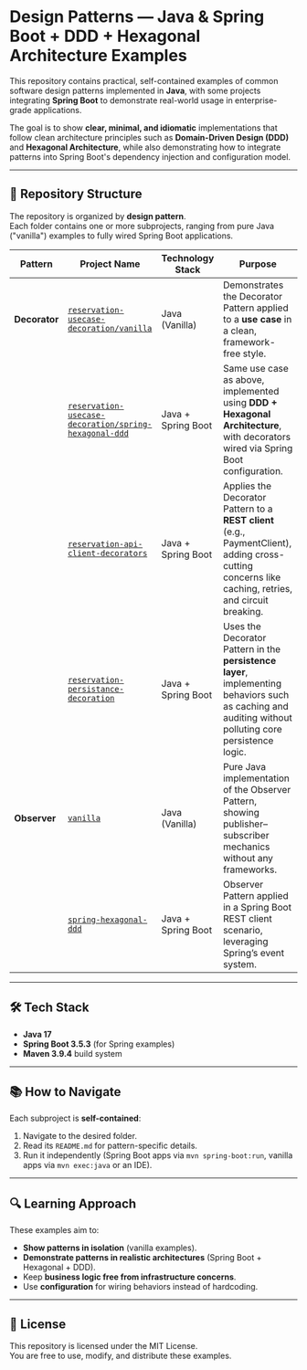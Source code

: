 # Design Patterns — Java & Spring Boot + DDD + Hexagonal Architecture Examples

This repository contains practical, self-contained examples of common software design patterns implemented in **Java**, with some projects integrating **Spring Boot** to demonstrate real-world usage in enterprise-grade applications.

The goal is to show **clear, minimal, and idiomatic** implementations that follow clean architecture principles such as **Domain-Driven Design (DDD)** and **Hexagonal Architecture**, while also demonstrating how to integrate patterns into Spring Boot's dependency injection and configuration model.

---

## 📂 Repository Structure

The repository is organized by **design pattern**.  
Each folder contains one or more subprojects, ranging from pure Java ("vanilla") examples to fully wired Spring Boot applications.

| Pattern    | Project Name                                                                                                                                                                      | Technology Stack | Purpose |
|------------|-----------------------------------------------------------------------------------------------------------------------------------------------------------------------------------|------------------|---------|
| **Decorator** | [`reservation-usecase-decoration/vanilla`](https://github.com/gmartinez1985/design-patterns/tree/main/decorator/reservation-usecase-decoration/vanilla)                           | Java (Vanilla) | Demonstrates the Decorator Pattern applied to a **use case** in a clean, framework-free style. |
|            | [`reservation-usecase-decoration/spring-hexagonal-ddd`](https://github.com/gmartinez1985/design-patterns/tree/main/decorator/reservation-usecase-decoration/spring-hexagonal-ddd) | Java + Spring Boot | Same use case as above, implemented using **DDD + Hexagonal Architecture**, with decorators wired via Spring Boot configuration. |
|            | [`reservation-api-client-decorators`](https://github.com/gmartinez1985/design-patterns/tree/main/decorator/reservation-api-client-decorators/spring-hexagonal-ddd)                | Java + Spring Boot | Applies the Decorator Pattern to a **REST client** (e.g., PaymentClient), adding cross-cutting concerns like caching, retries, and circuit breaking. |
|            | [`reservation-persistance-decoration`](https://github.com/gmartinez1985/design-patterns/tree/main/decorator/reservation-persistance-decoration/spring-hexagonal-ddd)              | Java + Spring Boot | Uses the Decorator Pattern in the **persistence layer**, implementing behaviors such as caching and auditing without polluting core persistence logic. |
| **Observer** | [`vanilla`](https://github.com/gmartinez1985/design-patterns/tree/main/observer/vanilla)                                                                                          | Java (Vanilla) | Pure Java implementation of the Observer Pattern, showing publisher–subscriber mechanics without any frameworks. |
|            | [`spring-hexagonal-ddd`](https://github.com/gmartinez1985/design-patterns/tree/main/observer/spring-hexagonal-ddd)                                                                | Java + Spring Boot | Observer Pattern applied in a Spring Boot REST client scenario, leveraging Spring’s event system. |

---

## 🛠️ Tech Stack

- **Java 17**
- **Spring Boot 3.5.3** (for Spring examples)
- **Maven 3.9.4** build system

---

## 📚 How to Navigate

Each subproject is **self-contained**:
1. Navigate to the desired folder.
2. Read its `README.md` for pattern-specific details.
3. Run it independently (Spring Boot apps via `mvn spring-boot:run`, vanilla apps via `mvn exec:java` or an IDE).

---

## 🔍 Learning Approach

These examples aim to:
- **Show patterns in isolation** (vanilla examples).
- **Demonstrate patterns in realistic architectures** (Spring Boot + Hexagonal + DDD).
- Keep **business logic free from infrastructure concerns**.
- Use **configuration** for wiring behaviors instead of hardcoding.

---

## 📄 License
This repository is licensed under the MIT License.  
You are free to use, modify, and distribute these examples.

